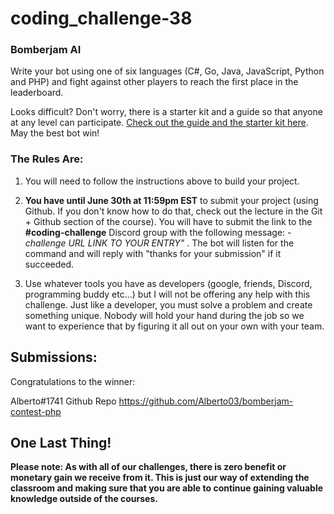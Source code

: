 # coding_challenge-38

### Bomberjam AI

Write your bot using one of six languages (C#, Go, Java, JavaScript, Python and PHP) and fight against other players to reach the first place in the leaderboard.

Looks difficult? Don't worry, there is a starter kit and a guide so that anyone at any level can participate. [Check out the guide and the starter kit here](https://bomberjam.anthonysimmon.com/). May the best bot win!



### The Rules Are:

1. You will need to follow the instructions above to build your project.

2. **You have until June 30th at 11:59pm EST** to submit your project (using Github. If you don't know how to do that, check out the lecture in the Git + Github section of the course). You will have to submit the link to the **#coding-challenge** Discord group with the following message:  *-challenge URL LINK TO YOUR ENTRY"* . The bot will listen for the command and will reply with "thanks for your submission" if it succeeded.

4. Use whatever tools you have as developers (google, friends, Discord, programming buddy etc...) but I will not be offering any help with this challenge. Just like a developer, you must solve a problem and create something unique. Nobody will hold your hand during the job so we want to experience that by figuring it all out on your own with your team. 

## Submissions:

Congratulations to the winner:

Alberto#1741
Github Repo
https://github.com/Alberto03/bomberjam-contest-php



## One Last Thing!

**Please note: As with all of our challenges, there is zero benefit or monetary gain we receive from it. This is just our way of extending the classroom and making sure that you are able to continue gaining valuable knowledge outside of the courses.**

